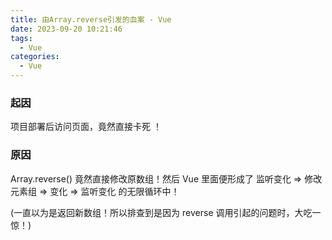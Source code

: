 ```yaml
---
title: 由Array.reverse引发的血案 - Vue
date: 2023-09-20 10:21:46
tags:
  - Vue
categories:
  - Vue
---
```


### 起因

项目部署后访问页面，竟然直接卡死 ！

### 原因

Array.reverse() 竟然直接修改原数组！然后 Vue 里面便形成了 监听变化 => 修改元素组 => 变化 => 监听变化 的无限循环中！

(一直以为是返回新数组！所以排查到是因为 reverse 调用引起的问题时，大吃一惊！)
